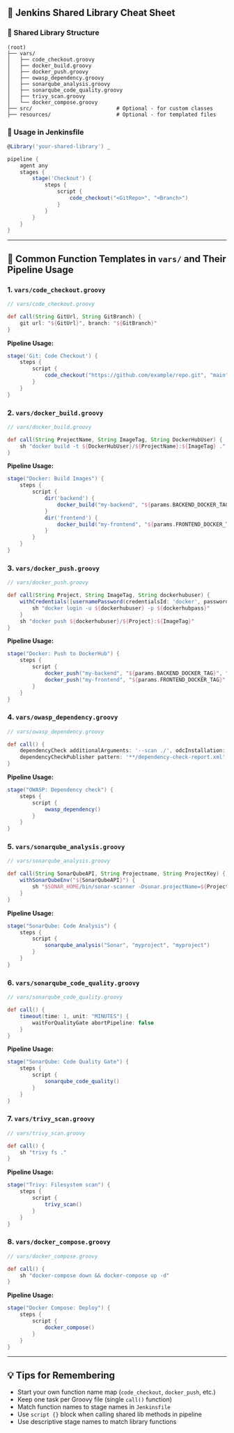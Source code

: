 
## 🧾 Jenkins Shared Library Cheat Sheet

### 📁 Shared Library Structure

```
(root)
├── vars/
│   ├── code_checkout.groovy
│   ├── docker_build.groovy
│   ├── docker_push.groovy
│   ├── owasp_dependency.groovy
│   ├── sonarqube_analysis.groovy
│   ├── sonarqube_code_quality.groovy
│   ├── trivy_scan.groovy
│   └── docker_compose.groovy
├── src/                           # Optional - for custom classes
├── resources/                     # Optional - for templated files
```

### 🧪 Usage in Jenkinsfile

```groovy
@Library('your-shared-library') _

pipeline {
    agent any
    stages {
        stage('Checkout') {
            steps {
                script {
                    code_checkout("<GitRepo>", "<Branch>")
                }
            }
        }
    }
}
```

---

## 🔁 Common Function Templates in `vars/` and Their Pipeline Usage

### 1. `vars/code_checkout.groovy`

```groovy
// vars/code_checkout.groovy

def call(String GitUrl, String GitBranch) {
    git url: "${GitUrl}", branch: "${GitBranch}"
}
```

**Pipeline Usage:**
```groovy
stage('Git: Code Checkout') {
    steps {
        script {
            code_checkout("https://github.com/example/repo.git", "main")
        }
    }
}
```

### 2. `vars/docker_build.groovy`

```groovy
// vars/docker_build.groovy

def call(String ProjectName, String ImageTag, String DockerHubUser) {
    sh "docker build -t ${DockerHubUser}/${ProjectName}:${ImageTag} ."
}
```

**Pipeline Usage:**
```groovy
stage("Docker: Build Images") {
    steps {
        script {
            dir('backend') {
                docker_build("my-backend", "${params.BACKEND_DOCKER_TAG}", "mydockeruser")
            }
            dir('frontend') {
                docker_build("my-frontend", "${params.FRONTEND_DOCKER_TAG}", "mydockeruser")
            }
        }
    }
}
```

### 3. `vars/docker_push.groovy`

```groovy
// vars/docker_push.groovy

def call(String Project, String ImageTag, String dockerhubuser) {
    withCredentials([usernamePassword(credentialsId: 'docker', passwordVariable: 'dockerhubpass', usernameVariable: 'dockerhubuser')]) {
        sh "docker login -u ${dockerhubuser} -p ${dockerhubpass}"
    }
    sh "docker push ${dockerhubuser}/${Project}:${ImageTag}"
}
```

**Pipeline Usage:**
```groovy
stage("Docker: Push to DockerHub") {
    steps {
        script {
            docker_push("my-backend", "${params.BACKEND_DOCKER_TAG}", "mydockeruser")
            docker_push("my-frontend", "${params.FRONTEND_DOCKER_TAG}", "mydockeruser")
        }
    }
}
```

### 4. `vars/owasp_dependency.groovy`

```groovy
// vars/owasp_dependency.groovy

def call() {
    dependencyCheck additionalArguments: '--scan ./', odcInstallation: 'OWASP'
    dependencyCheckPublisher pattern: '**/dependency-check-report.xml'
}
```

**Pipeline Usage:**
```groovy
stage("OWASP: Dependency check") {
    steps {
        script {
            owasp_dependency()
        }
    }
}
```

### 5. `vars/sonarqube_analysis.groovy`

```groovy
// vars/sonarqube_analysis.groovy

def call(String SonarQubeAPI, String Projectname, String ProjectKey) {
    withSonarQubeEnv("${SonarQubeAPI}") {
        sh "$SONAR_HOME/bin/sonar-scanner -Dsonar.projectName=${Projectname} -Dsonar.projectKey=${ProjectKey} -X"
    }
}
```

**Pipeline Usage:**
```groovy
stage("SonarQube: Code Analysis") {
    steps {
        script {
            sonarqube_analysis("Sonar", "myproject", "myproject")
        }
    }
}
```

### 6. `vars/sonarqube_code_quality.groovy`

```groovy
// vars/sonarqube_code_quality.groovy

def call() {
    timeout(time: 1, unit: "MINUTES") {
        waitForQualityGate abortPipeline: false
    }
}
```

**Pipeline Usage:**
```groovy
stage("SonarQube: Code Quality Gate") {
    steps {
        script {
            sonarqube_code_quality()
        }
    }
}
```

### 7. `vars/trivy_scan.groovy`

```groovy
// vars/trivy_scan.groovy

def call() {
    sh "trivy fs ."
}
```

**Pipeline Usage:**
```groovy
stage("Trivy: Filesystem scan") {
    steps {
        script {
            trivy_scan()
        }
    }
}
```

### 8. `vars/docker_compose.groovy`

```groovy
// vars/docker_compose.groovy

def call() {
    sh "docker-compose down && docker-compose up -d"
}
```

**Pipeline Usage:**
```groovy
stage("Docker Compose: Deploy") {
    steps {
        script {
            docker_compose()
        }
    }
}
```

---

## 💡 Tips for Remembering

- Start your own function name map (`code_checkout`, `docker_push`, etc.)
- Keep one task per Groovy file (single `call()` function)
- Match function names to stage names in `Jenkinsfile`
- Use `script {}` block when calling shared lib methods in pipeline
- Use descriptive stage names to match library functions
